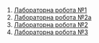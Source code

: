 1. [Лабораторна робота №1](https://github.com/katyasymchuk/Lab/tree/main/lab1)
2. [Лабораторна робота №2a](https://github.com/katyasymchuk/Lab/tree/main/lab2a)
3. [Лабораторна робота №2](https://github.com/katyasymchuk/Lab/tree/main/lab2)
4. [Лабораторна робота №3](https://github.com/katyasymchuk/Lab/tree/main/lab3)
